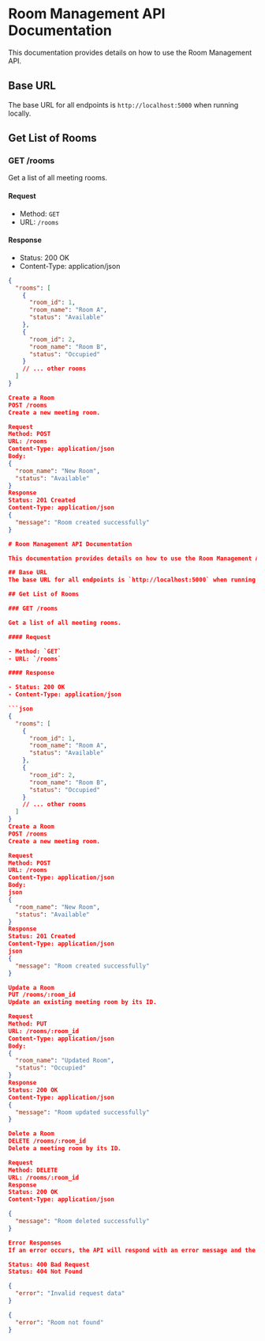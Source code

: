 # Room Management API Documentation

This documentation provides details on how to use the Room Management API.

## Base URL
The base URL for all endpoints is `http://localhost:5000` when running locally.

## Get List of Rooms

### GET /rooms

Get a list of all meeting rooms.

#### Request

- Method: `GET`
- URL: `/rooms`

#### Response

- Status: 200 OK
- Content-Type: application/json

```json
{
  "rooms": [
    {
      "room_id": 1,
      "room_name": "Room A",
      "status": "Available"
    },
    {
      "room_id": 2,
      "room_name": "Room B",
      "status": "Occupied"
    }
    // ... other rooms
  ]
}

Create a Room
POST /rooms
Create a new meeting room.

Request
Method: POST
URL: /rooms
Content-Type: application/json
Body:
{
  "room_name": "New Room",
  "status": "Available"
}
Response
Status: 201 Created
Content-Type: application/json
{
  "message": "Room created successfully"
}

# Room Management API Documentation

This documentation provides details on how to use the Room Management API.

## Base URL
The base URL for all endpoints is `http://localhost:5000` when running locally.

## Get List of Rooms

### GET /rooms

Get a list of all meeting rooms.

#### Request

- Method: `GET`
- URL: `/rooms`

#### Response

- Status: 200 OK
- Content-Type: application/json

```json
{
  "rooms": [
    {
      "room_id": 1,
      "room_name": "Room A",
      "status": "Available"
    },
    {
      "room_id": 2,
      "room_name": "Room B",
      "status": "Occupied"
    }
    // ... other rooms
  ]
}
Create a Room
POST /rooms
Create a new meeting room.

Request
Method: POST
URL: /rooms
Content-Type: application/json
Body:
json
{
  "room_name": "New Room",
  "status": "Available"
}
Response
Status: 201 Created
Content-Type: application/json
json
{
  "message": "Room created successfully"
}

Update a Room
PUT /rooms/:room_id
Update an existing meeting room by its ID.

Request
Method: PUT
URL: /rooms/:room_id
Content-Type: application/json
Body:
{
  "room_name": "Updated Room",
  "status": "Occupied"
}
Response
Status: 200 OK
Content-Type: application/json
{
  "message": "Room updated successfully"
}

Delete a Room
DELETE /rooms/:room_id
Delete a meeting room by its ID.

Request
Method: DELETE
URL: /rooms/:room_id
Response
Status: 200 OK
Content-Type: application/json

{
  "message": "Room deleted successfully"
}

Error Responses
If an error occurs, the API will respond with an error message and the appropriate HTTP status code.

Status: 400 Bad Request
Status: 404 Not Found

{
  "error": "Invalid request data"
}

{
  "error": "Room not found"
}

